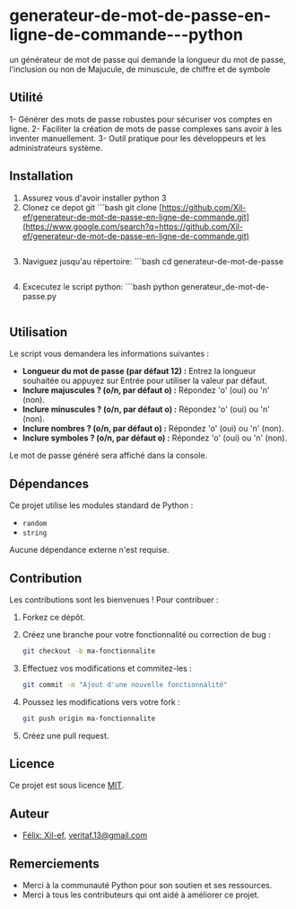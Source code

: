 # generateur-de-mot-de-passe-en-ligne-de-commande---python
un générateur de mot de passe qui demande la longueur du mot de passe, l'inclusion ou non de Majucule, de minuscule, de chiffre et de symbole

## Utilité
1- Générer des mots de passe robustes pour sécuriser vos comptes en ligne.
2- Faciliter la création de mots de passe complexes sans avoir à les inventer manuellement.
3- Outil pratique pour les développeurs et les administrateurs système.

## Installation
1. Assurez vous d'avoir installer python 3
2. Clonez ce depot git ```bash
    git clone [https://github.com/Xil-ef/generateur-de-mot-de-passe-en-ligne-de-commande.git](https://www.google.com/search?q=https://github.com/Xil-ef/generateur-de-mot-de-passe-en-ligne-de-commande.git)
    ```
3. Naviguez jusqu'au répertoire: ```bash
    cd generateur-de-mot-de-passe
    ```
4. Excecutez le script python: ```bash
    python generateur_de-mot-de-passe.py
    ```

## Utilisation

Le script vous demandera les informations suivantes :

* **Longueur du mot de passe (par défaut 12) :** Entrez la longueur souhaitée ou appuyez sur Entrée pour utiliser la valeur par défaut.
* **Inclure majuscules ? (o/n, par défaut o) :** Répondez 'o' (oui) ou 'n' (non).
* **Inclure minuscules ? (o/n, par défaut o) :** Répondez 'o' (oui) ou 'n' (non).
* **Inclure nombres ? (o/n, par défaut o) :** Répondez 'o' (oui) ou 'n' (non).
* **Inclure symboles ? (o/n, par défaut o) :** Répondez 'o' (oui) ou 'n' (non).

Le mot de passe généré sera affiché dans la console.

## Dépendances

Ce projet utilise les modules standard de Python :

* `random`
* `string`

Aucune dépendance externe n'est requise.

## Contribution

Les contributions sont les bienvenues ! Pour contribuer :

1.  Forkez ce dépôt.
2.  Créez une branche pour votre fonctionnalité ou correction de bug :

    ```bash
    git checkout -b ma-fonctionnalite
    ```

3.  Effectuez vos modifications et commitez-les :

    ```bash
    git commit -m "Ajout d'une nouvelle fonctionnalité"
    ```

4.  Poussez les modifications vers votre fork :

    ```bash
    git push origin ma-fonctionnalite
    ```

5.  Créez une pull request.

## Licence

Ce projet est sous licence [MIT](LICENSE).

## Auteur

* [Félix: Xil-ef](https://github.com/Xile-ef), veritaf.13@gmail.com

## Remerciements

* Merci à la communauté Python pour son soutien et ses ressources.
* Merci à tous les contributeurs qui ont aidé à améliorer ce projet.
